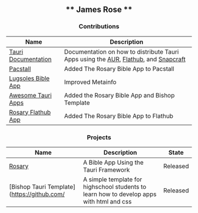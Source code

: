 <div align="center">
  
## ** James Rose **
###  Contributions
| Name | Description |
|------|----------|
| [Tauri Documentation]([https://github.com/RoseBlume/Rosary](https://github.com/tauri-apps/tauri-docs)) | Documentation on how to distribute Tauri Apps using the [AUR](https://aur.archlinux.org), [Flathub](https://flathub.org), and [Snapcraft](https://snapcraft.io) |
| [Pacstall](https://github.com/pacstall/pacstall-programs) | Added The Rosary Bible App to Pacstall |
| [Lugsoles Bible App](https://github.com/Lugsole/net.lugsole.bible_gui) | Improved Metainfo |
| [Awesome Tauri Apps](https://github.com/tauri-apps/awesome-tauri) | Added the Rosary Bible App and Bishop Template |
| [Rosary Flathub App](https://github.com/flathub/io.github.roseblume.rosary) | Added The Rosary Bible App to Flathub|

### Projects
| Name | Description | State |
|------|-------------|-------|
| [Rosary](https://github.com/RoseBlume/Rosary) | A Bible App Using the Tauri Framework | Released |
| [Bishop Tauri Template](https://github.com/ | A simple template for highschool students to learn how to develop apps with html and css| Released |
<!--
**RoseBlume/RoseBlume** is a ✨ _special_ ✨ repository because its `README.md` (this file) appears on your GitHub profile.

Here are some ideas to get you started:

- 🔭 I’m currently working on ...
- 🌱 I’m currently learning ...
- 👯 I’m looking to collaborate on ...
- 🤔 I’m looking for help with ...
- 💬 Ask me about ...
- 📫 How to reach me: ...
- 😄 Pronouns: ...
- ⚡ Fun fact: ...
-->
